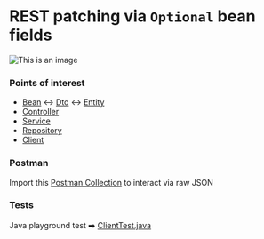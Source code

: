 # REST patching via `Optional` bean fields

![This is an image](https://welcometotwinpeaks.com/wp-content/uploads/bookhouse-boys-patch-prop.jpg)

### Points of interest

- [Bean](src/main/java/io/resi/patch/beans/Bean.java) ↔️ [Dto](src/main/java/io/resi/patch/beans/Dto.java) ↔️ [Entity](src/main/java/io/resi/patch/beans/Entity.java)
- [Controller](src/main/java/io/resi/patch/Controller.java)
- [Service](src/main/java/io/resi/patch/Service.java)
- [Repository](src/main/java/io/resi/patch/Repository.java)
- [Client](src/main/java/io/resi/patch/client/Client.java)

### Postman

Import this [Postman Collection](postman/Patching.postman_collection.json) to interact via raw JSON

### Tests

Java playground test ➡️ [ClientTest.java](src/test/java/io/resi/patch/client/ClientTest.java)
